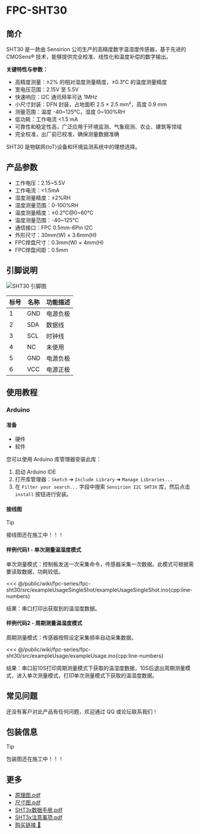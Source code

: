 # FPC-SHT30

<ImageGallery 
  :images="[
    { src: '/wiki/fpc-series/fpc-sht30/img/FPC-SHT30.png' },
    { src: '/wiki/fpc-series/fpc-sht30/img/FPC-SHT30-1.png' },
    { src: '/wiki/fpc-series/fpc-sht30/img/FPC-SHT30-2.png' },
    { src: '/wiki/fpc-series/fpc-sht30/img/FPC-SHT30-3.png' },
  ]"
/>

## 简介

SHT30 是一款由 Sensirion 公司生产的高精度数字温湿度传感器，基于先进的 CMOSens® 技术，能够提供完全校准、线性化和温度补偿的数字输出。

**关键特性与参数：**

- 高精度测量：±2% 的相对湿度测量精度，±0.3°C 的温度测量精度
- 宽电压范围：2.15V 至 5.5V
- 快速响应：I2C 通讯频率可达 1MHz
- 小尺寸封装：DFN 封装，占地面积 2.5 × 2.5 mm²，高度 0.9 mm
- 测量范围：温度 -40~125°C，湿度 0~100%RH
- 低功耗：工作电流 <1.5 mA
- 可靠性和稳定性高，广泛应用于环境监测、气象观测、农业、建筑等领域
- 完全校准，出厂前已校准，确保测量数据准确

SHT30 是物联网(IoT)设备和环境监测系统中的理想选择。

## 产品参数

- 工作电压：2.15~5.5V
- 工作电流：<1.5mA
- 湿度测量精度：±2%RH
- 湿度测量范围：0-100%RH
- 温度测量精度：±0.2℃@0~60℃
- 温度测量范围：-40~125℃
- 通信接口：FPC 0.5mm-6Pin I2C
- 外形尺寸：30mm(W) × 3.6mm(H)
- FPC焊盘尺寸：0.3mm(W) × 4mm(H)
- FPC焊盘间距：0.5mm

## 引脚说明

![SHT30 引脚图](/wiki/fpc-series/fpc-sht30/img/sht30_pinmap.png)

| 标号 | 名称 | 功能描述   |
| ---- | ---- | ---------- |
| 1    | GND  | 电源负极   |
| 2    | SDA  | 数据线     |
| 3    | SCL  | 时钟线     |
| 4    | NC   | 未使用     |
| 5    | GND  | 电源负极   |
| 6    | VCC  | 电源正极   |

## 使用教程

### Arduino

#### 准备

- 硬件
- 软件

您可以使用 Arduino 库管理器安装此库：

1. 启动 Arduino IDE
2. 打开库管理器：`Sketch` ➔ `Include Library` ➔ `Manage Libraries...`
3. 在 `Filter your search...` 字段中搜索 `Sensirion I2C SHT3X` 库，然后点击 `install` 按钮进行安装。

#### 接线图

> [!TIP]
> 接线图还在施工中！！！

#### 样例代码1 - 单次测量温湿度模式

单次测量模式：控制板发送一次采集命令，传感器采集一次数据。此模式可根据需要读取数据，功耗较低。

<<< @/public/wiki/fpc-series/fpc-sht30/src/exampleUsageSingleShot/exampleUsageSingleShot.ino{cpp:line-numbers}

结果：串口打印出获取到的温湿度数据。

#### 样例代码2 - 周期测量温湿度模式

周期测量模式：传感器按照设定采集频率自动采集数据。

<<< @/public/wiki/fpc-series/fpc-sht30/src/exampleUsage/exampleUsage.ino{cpp:line-numbers}


结果：串口前10S打印周期测量模式下获取的温湿度数据，10S后退出周期测量模式，进入单次测量模式，打印单次测量模式下获取的温湿度数据。

## 常见问题

还没有客户对此产品有任何问题，欢迎通过 QQ 或论坛联系我们！

## 包装信息

> [!TIP]
> 包装图还在施工中！！！

## 更多

- [原理图.pdf](/wiki/fpc-series/fpc-sht30/hardware/FPC-SHT30-CCStudio-SCH.pdf)
- [尺寸图.pdf](/wiki/fpc-series/fpc-sht30/dimensions/FPC-SHT30-CCStudio-Dimensions.pdf)
- [SHT3x数据手册.pdf](/wiki/fpc-series/fpc-sht30/docs/Datasheet_SHT3x_DIS.pdf)
- [SHT3x注意事项.pdf](/wiki/fpc-series/fpc-sht30/docs/HT_Handling_Instructions_SHTxx.pdf)
- [购买链接 🛒](https://item.taobao.com/item.htm?id=866870632646)
